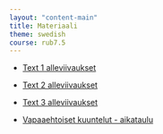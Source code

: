 ```yaml
---
layout: "content-main"
title: Materiaali
theme: swedish
course: rub7.5
---
```


- [Text 1 alleviivaukset](/media/rub7/text1_alleviivaukset.pdf)
- [Text 2 alleviivaukset](/media/rub7/text2_alleviivaukset_oikeat.pdf)
- [Text 3 alleviivaukset](/media/rub7/text3_alleviivaukset.pdf)


- [Vapaaehtoiset kuuntelut - aikataulu](/media/rub7/vapaaehtoiset_kuuntelut.pdf)
